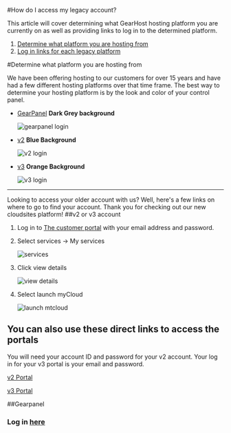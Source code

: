 #How do I access my legacy account? 

This article will cover determining what GearHost hosting platform you are currently on as well as providing links to log in to the determined platform.

1. [Determine what platform you are hosting from](https://www.gearhost.com/documentation/connect-to-sql-server#user-content-install-sql-server-management-studio-2014-ssms)
2. [Log in links for each legacy platform](https://www.gearhost.com/documentation/connect-to-sql-server#user-content-gather-your-sql-server-database-credentials)

#Determine what platform you are hosting from

We have been offering hosting to our customers for over 15 years and have had a few different hosting platforms over that time frame.  The best way to determine your hosting platform is by the look and color of your control panel.

- [GearPanel][gearpanel-login-link] **Dark Grey background**

	![gearpanel login][gearpanel-login]

- [v2][v2-login-link] **Blue Background**

	![v2 login][v2-login]

- [v3][v3-login-link] **Orange Background**

	![v3 login][v3-login]
 

***
Looking to access your older account with us? Well, here's a few links on where to go to find your account. Thank you for checking out our new cloudsites platform!
##v2 or v3 account

1. Log in to [The customer portal][customer-portal-login] with your email address and password.

2. Select services -> My services
  
	![services][services-my-services]

3. Click view details

	![view details][view-details]

4. Select launch myCloud

	![launch mtcloud][launch-mycloud]

## You can also use these direct links to access the portals
You will need your account ID and password for your v2 account. Your log in for your v3 portal is your email and password.

[v2 Portal][v2-login-link]

[v3 Portal][v3-login-link]

##Gearpanel
### Log in [here][gearpanel-login-link]


[customer-portal-login]: https://customer.gearhost.com
[gearpanel-login-link]:http://gearpanel.com
[v2-login-link]:https://mycloudv2.gearhost.com/
[v3-login-link]:https://mycloud.v3.gearhost.com/

[gearpanel-login]: https://raw.githubusercontent.com/GearHost/docs/master/Images/gearpanel-login.png
[v2-login]: https://raw.githubusercontent.com/GearHost/docs/master/Images/v2.png
[v3-login]: https://raw.githubusercontent.com/GearHost/docs/master/Images/v3.png
[services-my-services]: https://raw.githubusercontent.com/GearHost/docs/master/Images/services-myservices.png
[view-details]: https://raw.githubusercontent.com/GearHost/docs/master/Images/view-details.png
[launch-mycloud]: https://raw.githubusercontent.com/GearHost/docs/master/Images/launch-mycloud.png